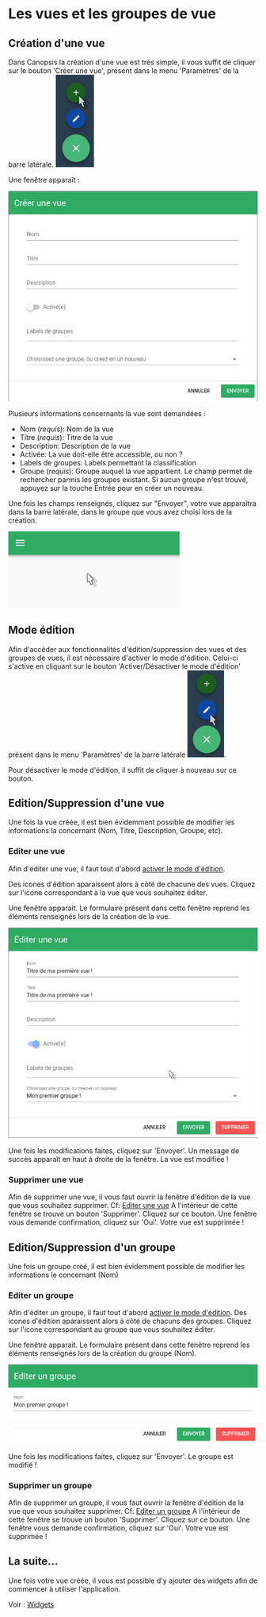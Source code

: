 # Les vues et les groupes de vue

## Création d'une vue

Dans Canopsis la création d'une vue est trés simple, il vous suffit de cliquer sur le bouton 'Créer une vue', présent dans le menu 'Paramètres' de la barre latérale.
![Bouton création vue ](./img/bouton_creation_vue.png  "Bouton création vue ")

Une fenêtre apparaît : 

![Modal création de vue](./img/modal_creation_vue.png  "Modal création de vue")

Plusieurs informations concernants la vue sont demandées :

* Nom (*requis*): Nom de la vue
* Titre (*requis*): Titre de la vue
* Description: Description de la vue
* Activée: La vue doit-elle être accessible, ou non ?
* Labels de groupes: Labels permettant la classification
* Groupe (*requis*): Groupe auquel la vue appartient. Le champ permet de rechercher parmis les groupes existant. Si aucun groupe n'est trouvé, appuyez sur la touche Entrée pour en créer un nouveau.


Une fois les champs renseignés, cliquez sur "Envoyer", votre vue apparaîtra dans la barre latérale, dans le groupe que vous avez choisi lors de la création.

![Affichage des vues](./img/affichage_vues.gif  "Affichage des vues")

## Mode édition

Afin d'accéder aux fonctionnalités d'édition/suppression des vues et des groupes de vues, il est nécessaire d'activer le mode d'édition. Celui-ci s'active en cliquant sur le bouton 'Activer/Désactiver le mode d'édition' présent dans le menu 'Paramètres' de la barre latérale
![Bouton Activer/Désactiver mode édition](./img/toggle_edition_mode_buton.png  "Bouton Activer/Désactiver mode édition").

Pour désactiver le mode d'édition, il suffit de cliquer à nouveau sur ce bouton.

## Edition/Suppression d'une vue

Une fois la vue créée, il est bien évidemment possible de modifier les informations la concernant (Nom, Titre, Description, Groupe, etc).

### Editer une vue
Afin d'éditer une vue, il faut tout d'abord [activer le mode d'édition](#mode-edition). 

Des icones d'édition aparaissent alors à côté de chacune des vues. Cliquez sur l'icone correspondant à la vue que vous souhaitez éditer.

Une fenêtre apparait. Le formulaire présent dans cette fenêtre reprend les éléments renseignés lors de la création de la vue.

![Formulaire d'édition de vue](./img/edition_vue.png  "Formulaire d'édition de vue")

Une fois les modifications faites, cliquez sur 'Envoyer'. Un message de succès apparaît en haut à droite de la fenêtre. La vue est modifiée !

### Supprimer une vue
Afin de supprimer une vue, il vous faut ouvrir la fenêtre d'édition de la vue que vous souhaitez supprimer. Cf: [Editer une vue](#editer-une-vue)
A l'intérieur de cette fenêtre se trouve un bouton 'Supprimer'. Cliquez sur ce bouton. Une fenêtre vous demande confirmation, cliquez sur 'Oui'. Votre vue est supprimée !

## Edition/Suppression d'un groupe
Une fois un groupe créé, il est bien évidemment possible de modifier les informations le concernant (Nom)

### Editer un groupe
Afin d'éditer un groupe, il faut tout d'abord [activer le mode d'édition](#mode-edition). 
Des icones d'édition aparaissent alors à côté de chacuns des groupes. Cliquez sur l'icone correspondant au groupe que vous souhaitez éditer.

Une fenêtre apparait. Le formulaire présent dans cette fenêtre reprend les éléments renseignés lors de la création du groupe (Nom).

![Formulaire d'édition de groupe](./img/edition_groupe.png  "Formulaire d'édition de groupe")

Une fois les modifications faites, cliquez sur 'Envoyer'. Le groupe est modifié !

### Supprimer un groupe
Afin de supprimer un groupe, il vous faut ouvrir la fenêtre d'édition de la vue que vous souhaitez supprimer. Cf: [Editer un groupe](#editer-un-groupe)
A l'intérieur de cette fenêtre se trouve un bouton 'Supprimer'. Cliquez sur ce bouton. Une fenêtre vous demande confirmation, cliquez sur 'Oui'. Votre vue est supprimée !

## La suite...

Une fois votre vue créée, il vous est possible d'y ajouter des widgets afin de commencer à utiliser l'application.

Voir : [Widgets](../index.md)

